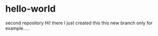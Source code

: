 # hello-world
second repository
Hi! there I just created this this new branch only for example.....

